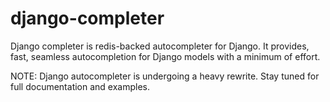 django-completer
================
Django completer is redis-backed autocompleter for Django. It provides, fast, seamless autocompletion for Django
models with a minimum of effort.


NOTE: Django autocompleter is undergoing a heavy rewrite. Stay tuned for full documentation and examples.
